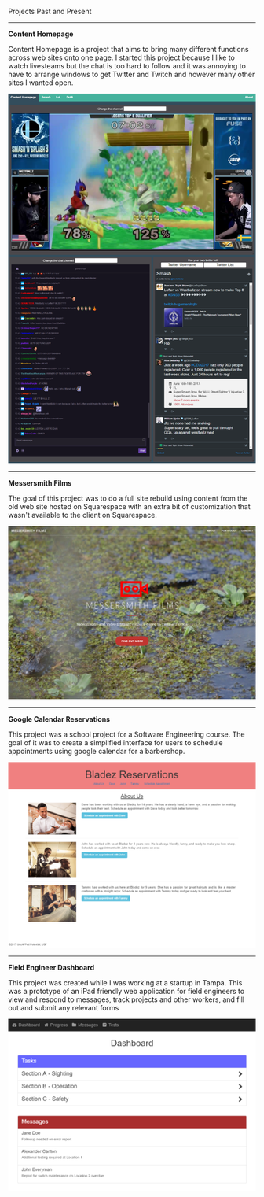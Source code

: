 <p class="title-p">
    Projects Past and Present
</p>


***

**Content Homepage**

Content Homepage is a project that aims to bring many different functions across web sites onto one page.
I started this project because I like to watch livesteams but the chat is too hard to follow and it was annoying
to have to arrange windows to get Twitter and Twitch and however many other sites I wanted open.

<a href="http://www.contenthomepage.com">
    <img class="" src="img/portfolio/contentHomepage.PNG" alt="Link to a content aggregation web site">
</a>


***

**Messersmith Films**

The goal of this project was to do a full site rebuild using content from the old web site hosted on Squarespace with an extra bit of customization that wasn't available to the client on Squarespace.

<a href="https://messersmithfilms.com/">
    <img class="" src="img/portfolio/messersmithFilms.PNG" alt="Link to Tampa video production company web site">
</a>

***

**Google Calendar Reservations**

This project was a school project for a Software Engineering course. The goal of it was to create a simplified interface for users to schedule appointments using google calendar for a barbershop.

<a href="http://bit.ly/2pcqnGN">
    <img class="" src="img/portfolio/appointmentScheduler.png">
</a>

***

**Field Engineer Dashboard**

This project was created while I was working at a startup in Tampa. This was a prototype of an iPad friendly web application for field engineers to view and respond to messages, track projects and other workers, and fill out and submit any relevant forms

<a href="http://bit.ly/2qfe3UL">
    <img class="" src="img/portfolio/mobile-dashboard-ipad-field-engineer-form-messages.png">
</a>

